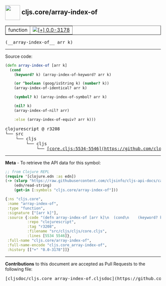 ## <img width="48px" valign="middle" src="http://i.imgur.com/Hi20huC.png"> cljs.core/array-index-of

 <table border="1">
<tr>

<td>function</td>
<td><a href="https://github.com/cljsinfo/cljs-api-docs/tree/0.0-3178"><img valign="middle" alt="[+] 0.0-3178" src="https://img.shields.io/badge/+-0.0--3178-lightgrey.svg"></a> </td>
</tr>
</table>

 <samp>
(__array-index-of__ arr k)<br>
</samp>

---





Source code:

```clj
(defn array-index-of [arr k]
  (cond
    (keyword? k) (array-index-of-keyword? arr k)

    (or ^boolean (goog/isString k) (number? k))
    (array-index-of-identical? arr k)

    (symbol? k) (array-index-of-symbol? arr k)

    (nil? k)
    (array-index-of-nil? arr)

    :else (array-index-of-equiv? arr k)))
```

 <pre>
clojurescript @ r3208
└── src
    └── cljs
        └── cljs
            └── <ins>[core.cljs:5534-5546](https://github.com/clojure/clojurescript/blob/r3208/src/cljs/cljs/core.cljs#L5534-L5546)</ins>
</pre>


---

__Meta__ - To retrieve the API data for this symbol:

```clj
;; from Clojure REPL
(require '[clojure.edn :as edn])
(-> (slurp "https://raw.githubusercontent.com/cljsinfo/cljs-api-docs/catalog/cljs-api.edn")
    (edn/read-string)
    (get-in [:symbols "cljs.core/array-index-of"]))
```

```clj
{:ns "cljs.core",
 :name "array-index-of",
 :type "function",
 :signature ["[arr k]"],
 :source {:code "(defn array-index-of [arr k]\n  (cond\n    (keyword? k) (array-index-of-keyword? arr k)\n\n    (or ^boolean (goog/isString k) (number? k))\n    (array-index-of-identical? arr k)\n\n    (symbol? k) (array-index-of-symbol? arr k)\n\n    (nil? k)\n    (array-index-of-nil? arr)\n\n    :else (array-index-of-equiv? arr k)))",
          :repo "clojurescript",
          :tag "r3208",
          :filename "src/cljs/cljs/core.cljs",
          :lines [5534 5546]},
 :full-name "cljs.core/array-index-of",
 :full-name-encode "cljs.core_array-index-of",
 :history [["+" "0.0-3178"]]}

```

---

__Contributions__ to this document are accepted as Pull Requests to the following file:

 <pre>
[cljsdoc/cljs.core_array-index-of.cljsdoc](https://github.com/cljsinfo/cljs-api-docs/blob/master/cljsdoc/cljs.core_array-index-of.cljsdoc)
</pre>

